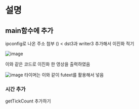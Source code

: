 # 설명

## main함수에 추가
ipconfig로 나온 주소 첨부 () < dst3과 writer3 추가해서 이진화 적기  

![image](https://github.com/user-attachments/assets/67d54bb3-b441-4796-b31a-ce53eb43cd4e)

이와 같은 코드로 이진화 한 영상을 출력하였음

![image](https://github.com/user-attachments/assets/4cb9fe68-0af8-4ed2-a019-effb8bbdc2b8)
타이머는 이와 같이 futext를 활용해서 넣음


### 시간 추가
getTickCount 추가하기
